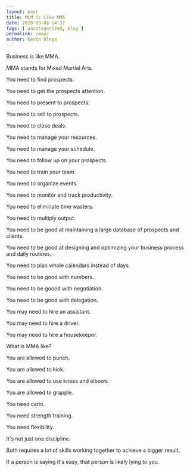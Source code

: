 ```yaml
--- 
layout: post 
title: MLM is Like MMA
date: 2020-09-08 14:32
Tags: [ uncategorized, blog ]
permalink: /mma/ 
author: Kevin Olega 
--- 
```

Business is like MMA.

MMA stands for Mixed Martial Arts.

You need to find prospects.

You need to get the prospects attention.

You need to present to prospects.

You need to sell to prospects.

You need to close deals.

You need to manage your resources.

You need to manage your schedule.

You need to follow up on your prospects.

You need to train your team.

You need to organize events.

You need to monitor and track productivity.

You need to eliminate time wasters.

You need to multiply output.

You need to be good at maintaining a large database of prospects and clients.

You need to be good at designing and optimizing your business process and daily routines.

You need to plan whole calendars instead of days.

You need to be good with numbers.

You need to be goood with negotiation.

You need to be good with delegation.

You may need to hire an assistant.

You may need to hire a driver.

You may need to hire a housekeeper.

What is MMA like?

You are allowed to punch.

You are allowed to kick.

You are allowed to use knees and elbows.

You are allowed to grapple.

You need cario.

You need strength training.

You need flexibility.

It's not just one discipline.

Both requires a lot of skills working together to achieve a bigger result.

If a person is saying it's easy, that person is likely lying to you.